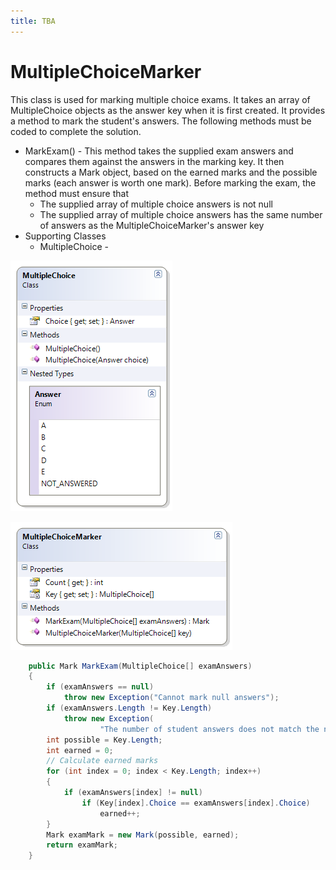 ```yaml
---
title: TBA
---
```

# MultipleChoiceMarker

This class is used for marking multiple choice exams. It takes an array of MultipleChoice objects as the answer key when it is first created. It provides a method to mark the student's answers. The following methods must be coded to complete the solution.

* MarkExam() - This method takes the supplied exam answers and compares them against the answers in the marking key. It then constructs a Mark object, based on the earned marks and the possible marks (each answer is worth one mark). Before marking the exam, the method must ensure that
  * The supplied array of multiple choice answers is not null
  * The supplied array of multiple choice answers has the same number of answers as the MultipleChoiceMarker's answer key
* Supporting Classes
  * MultipleChoice -

![](L-MultipleChoice.png)

![](L-MultipleChoiceMarker.png)
 
```csharp
    public Mark MarkExam(MultipleChoice[] examAnswers)
    {
        if (examAnswers == null)
            throw new Exception("Cannot mark null answers");
        if (examAnswers.Length != Key.Length)
            throw new Exception(
                    "The number of student answers does not match the number of items in the answer key");
        int possible = Key.Length;
        int earned = 0;
        // Calculate earned marks
        for (int index = 0; index < Key.Length; index++)
        {
            if (examAnswers[index] != null)
                if (Key[index].Choice == examAnswers[index].Choice)
                    earned++;
        }
        Mark examMark = new Mark(possible, earned);
        return examMark;
    }
```
